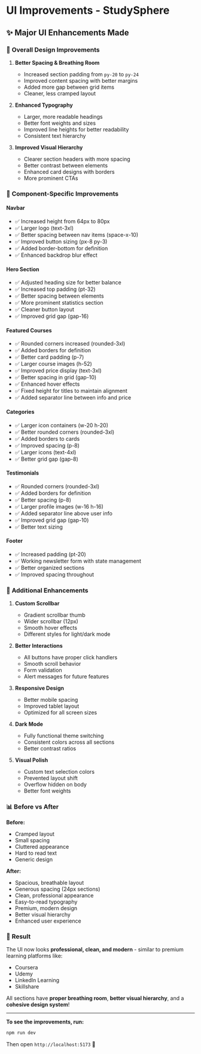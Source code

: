 # UI Improvements - StudySphere

## ✨ Major UI Enhancements Made

### 🎨 **Overall Design Improvements**

1. **Better Spacing & Breathing Room**
   - Increased section padding from `py-20` to `py-24`
   - Improved content spacing with better margins
   - Added more gap between grid items
   - Cleaner, less cramped layout

2. **Enhanced Typography**
   - Larger, more readable headings
   - Better font weights and sizes
   - Improved line heights for better readability
   - Consistent text hierarchy

3. **Improved Visual Hierarchy**
   - Clearer section headers with more spacing
   - Better contrast between elements
   - Enhanced card designs with borders
   - More prominent CTAs

### 📐 **Component-Specific Improvements**

#### **Navbar**
- ✅ Increased height from 64px to 80px
- ✅ Larger logo (text-3xl)
- ✅ Better spacing between nav items (space-x-10)
- ✅ Improved button sizing (px-8 py-3)
- ✅ Added border-bottom for definition
- ✅ Enhanced backdrop blur effect

#### **Hero Section**
- ✅ Adjusted heading size for better balance
- ✅ Increased top padding (pt-32)
- ✅ Better spacing between elements
- ✅ More prominent statistics section
- ✅ Cleaner button layout
- ✅ Improved grid gap (gap-16)

#### **Featured Courses**
- ✅ Rounded corners increased (rounded-3xl)
- ✅ Added borders for definition
- ✅ Better card padding (p-7)
- ✅ Larger course images (h-52)
- ✅ Improved price display (text-3xl)
- ✅ Better spacing in grid (gap-10)
- ✅ Enhanced hover effects
- ✅ Fixed height for titles to maintain alignment
- ✅ Added separator line between info and price

#### **Categories**
- ✅ Larger icon containers (w-20 h-20)
- ✅ Better rounded corners (rounded-3xl)
- ✅ Added borders to cards
- ✅ Improved spacing (p-8)
- ✅ Larger icons (text-4xl)
- ✅ Better grid gap (gap-8)

#### **Testimonials**
- ✅ Rounded corners (rounded-3xl)
- ✅ Added borders for definition
- ✅ Better spacing (p-8)
- ✅ Larger profile images (w-16 h-16)
- ✅ Added separator line above user info
- ✅ Improved grid gap (gap-10)
- ✅ Better text sizing

#### **Footer**
- ✅ Increased padding (pt-20)
- ✅ Working newsletter form with state management
- ✅ Better organized sections
- ✅ Improved spacing throughout

### 🎯 **Additional Enhancements**

1. **Custom Scrollbar**
   - Gradient scrollbar thumb
   - Wider scrollbar (12px)
   - Smooth hover effects
   - Different styles for light/dark mode

2. **Better Interactions**
   - All buttons have proper click handlers
   - Smooth scroll behavior
   - Form validation
   - Alert messages for future features

3. **Responsive Design**
   - Better mobile spacing
   - Improved tablet layout
   - Optimized for all screen sizes

4. **Dark Mode**
   - Fully functional theme switching
   - Consistent colors across all sections
   - Better contrast ratios

5. **Visual Polish**
   - Custom text selection colors
   - Prevented layout shift
   - Overflow hidden on body
   - Better font weights

### 📊 **Before vs After**

**Before:**
- Cramped layout
- Small spacing
- Cluttered appearance
- Hard to read text
- Generic design

**After:**
- Spacious, breathable layout
- Generous spacing (24px sections)
- Clean, professional appearance
- Easy-to-read typography
- Premium, modern design
- Better visual hierarchy
- Enhanced user experience

### 🚀 **Result**

The UI now looks **professional, clean, and modern** - similar to premium learning platforms like:
- Coursera
- Udemy
- LinkedIn Learning
- Skillshare

All sections have **proper breathing room**, **better visual hierarchy**, and a **cohesive design system**!

---

**To see the improvements, run:**
```bash
npm run dev
```

Then open `http://localhost:5173` 🎉
